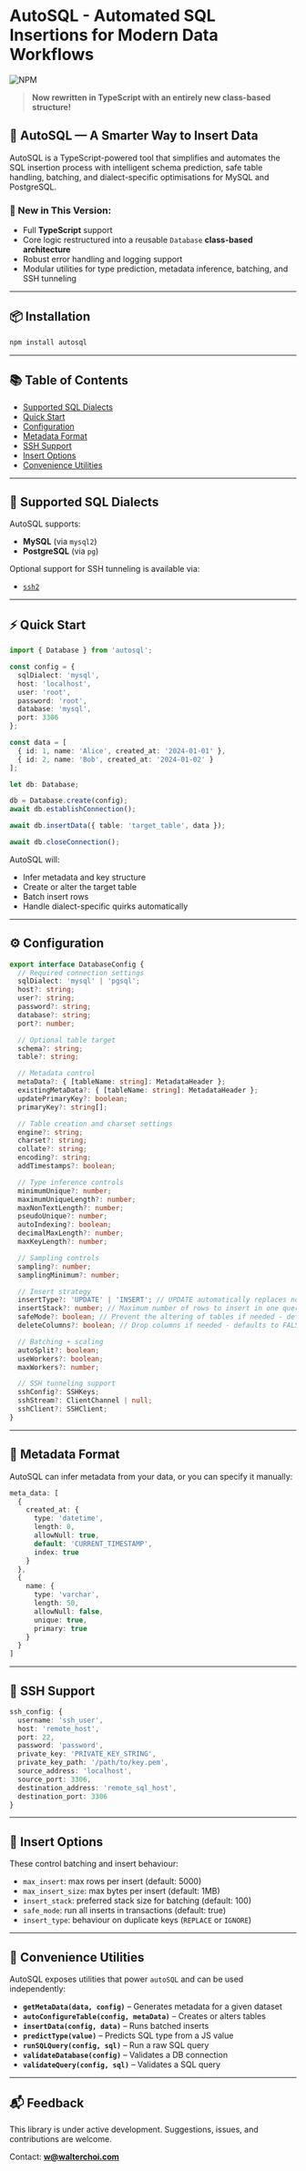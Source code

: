 # AutoSQL - Automated SQL Insertions for Modern Data Workflows

![NPM](https://nodei.co/npm/autosql.png)

> **Now rewritten in TypeScript with an entirely new class-based structure!**

## 🚀 AutoSQL — A Smarter Way to Insert Data

AutoSQL is a TypeScript-powered tool that simplifies and automates the SQL insertion process with intelligent schema prediction, safe table handling, batching, and dialect-specific optimisations for MySQL and PostgreSQL.

### 🔧 New in This Version:
- Full **TypeScript** support
- Core logic restructured into a reusable `Database` **class-based architecture**
- Robust error handling and logging support
- Modular utilities for type prediction, metadata inference, batching, and SSH tunneling

---

## 📦 Installation

```bash
npm install autosql
```

---

## 📚 Table of Contents

- [Supported SQL Dialects](#supported-sql-dialects)
- [Quick Start](#quick-start)
- [Configuration](#configuration)
- [Metadata Format](#metadata-format)
- [SSH Support](#ssh-support)
- [Insert Options](#insert-options)
- [Convenience Utilities](#convenience-utilities)

---

## 🧬 Supported SQL Dialects

AutoSQL supports:

- **MySQL** (via `mysql2`)
- **PostgreSQL** (via `pg`)

Optional support for SSH tunneling is available via:

- [`ssh2`](https://www.npmjs.com/package/ssh2)

---

## ⚡ Quick Start

```ts
import { Database } from 'autosql';

const config = {
  sqlDialect: 'mysql',
  host: 'localhost',
  user: 'root',
  password: 'root',
  database: 'mysql',
  port: 3306
};

const data = [
  { id: 1, name: 'Alice', created_at: '2024-01-01' },
  { id: 2, name: 'Bob', created_at: '2024-01-02' }
];

let db: Database;

db = Database.create(config);
await db.establishConnection();

await db.insertData({ table: 'target_table', data });

await db.closeConnection();
```

AutoSQL will:
- Infer metadata and key structure
- Create or alter the target table
- Batch insert rows
- Handle dialect-specific quirks automatically

---

## ⚙️ Configuration

```ts
export interface DatabaseConfig {
  // Required connection settings
  sqlDialect: 'mysql' | 'pgsql';
  host?: string;
  user?: string;
  password?: string;
  database?: string;
  port?: number;

  // Optional table target
  schema?: string;
  table?: string;

  // Metadata control
  metaData?: { [tableName: string]: MetadataHeader };
  existingMetaData?: { [tableName: string]: MetadataHeader };
  updatePrimaryKey?: boolean;
  primaryKey?: string[];

  // Table creation and charset settings
  engine?: string;
  charset?: string;
  collate?: string;
  encoding?: string;
  addTimestamps?: boolean;

  // Type inference controls
  minimumUnique?: number;
  maximumUniqueLength?: number;
  maxNonTextLength?: number;
  pseudoUnique?: number;
  autoIndexing?: boolean;
  decimalMaxLength?: number;
  maxKeyLength?: number;

  // Sampling controls
  sampling?: number;
  samplingMinimum?: number;

  // Insert strategy
  insertType?: 'UPDATE' | 'INSERT'; // UPDATE automatically replaces non-primary key values with new values that are found
  insertStack?: number; // Maximum number of rows to insert in one query - defaults to 100
  safeMode?: boolean; // Prevent the altering of tables if needed - defaults to FALSE 
  deleteColumns?: boolean; // Drop columns if needed - defaults to FALSE

  // Batching + scaling
  autoSplit?: boolean;
  useWorkers?: boolean;
  maxWorkers?: number;

  // SSH tunneling support
  sshConfig?: SSHKeys;
  sshStream?: ClientChannel | null;
  sshClient?: SSHClient;
}
```

---

## 🧠 Metadata Format

AutoSQL can infer metadata from your data, or you can specify it manually:

```ts
meta_data: [
  {
    created_at: {
      type: 'datetime',
      length: 0,
      allowNull: true,
      default: 'CURRENT_TIMESTAMP',
      index: true
    }
  },
  {
    name: {
      type: 'varchar',
      length: 50,
      allowNull: false,
      unique: true,
      primary: true
    }
  }
]
```

---

## 🔐 SSH Support

```ts
ssh_config: {
  username: 'ssh_user',
  host: 'remote_host',
  port: 22,
  password: 'password',
  private_key: 'PRIVATE_KEY_STRING',
  private_key_path: '/path/to/key.pem',
  source_address: 'localhost',
  source_port: 3306,
  destination_address: 'remote_sql_host',
  destination_port: 3306
}
```

---

## 📑 Insert Options

These control batching and insert behaviour:

- `max_insert`: max rows per insert (default: 5000)
- `max_insert_size`: max bytes per insert (default: 1MB)
- `insert_stack`: preferred stack size for batching (default: 100)
- `safe_mode`: run all inserts in transactions (default: true)
- `insert_type`: behaviour on duplicate keys (`REPLACE` or `IGNORE`)

---

## 🧰 Convenience Utilities

AutoSQL exposes utilities that power `autoSQL` and can be used independently:

- **`getMetaData(data, config)`** – Generates metadata for a given dataset
- **`autoConfigureTable(config, metaData)`** – Creates or alters tables
- **`insertData(config, data)`** – Runs batched inserts
- **`predictType(value)`** – Predicts SQL type from a JS value
- **`runSQLQuery(config, sql)`** – Run a raw SQL query
- **`validateDatabase(config)`** – Validates a DB connection
- **`validateQuery(config, sql)`** – Validates a SQL query

---

## 📬 Feedback

This library is under active development. Suggestions, issues, and contributions are welcome.

Contact: **w@walterchoi.com**

